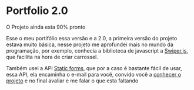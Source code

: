 # Portfolio 2.0
O Projeto ainda esta 90% pronto

Esse o meu portifólio essa versão e a 2.0, a primeira versão do projeto estava muito básica, nesse projeto me aprofundei mais no mundo da programação, por exemplo, conhecia a biblioteca de javascript a [Swiper.js](https://swiperjs.com/), que facilita na hora de criar carrossel.

Também usei a API [Static forms](https://portfolio-vitor-one.vercel.app/#:~:text=Swiper.js-,Static%20forms,-imagens), que por a caso é bastante fácil de usar, essa API, ela encaminha o e-mail para você, convido você a [conhecer o projeto](https://portfolio-vitor-one.vercel.app/) e no final avaliar e me falar o que esta faltando
